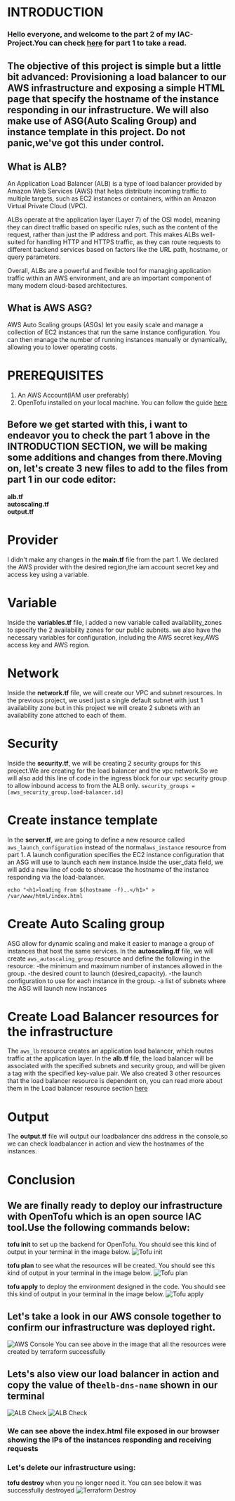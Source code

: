 # INTRODUCTION
### Hello everyone, and welcome to the part 2 of my IAC-Project.You can check [here](https://github.com/DavidAde1/IAC-Project1) for part 1 to take a read.
## The objective of this project is simple but a little bit advanced: Provisioning a load balancer to our AWS infrastructure and exposing a simple HTML page that specify the hostname of the instance responding in our infrastructure. We will also make use of ASG(Auto Scaling Group) and instance template in this project. Do not panic,we've got this under control.

## What is ALB?
An Application Load Balancer (ALB) is a type of load balancer provided by Amazon Web Services (AWS) that helps distribute incoming traffic to multiple targets, such as EC2 instances or containers, within an Amazon Virtual Private Cloud (VPC).

ALBs operate at the application layer (Layer 7) of the OSI model, meaning they can direct traffic based on specific rules, such as the content of the request, rather than just the IP address and port. This makes ALBs well-suited for handling HTTP and HTTPS traffic, as they can route requests to different backend services based on factors like the URL path, hostname, or query parameters.

Overall, ALBs are a powerful and flexible tool for managing application traffic within an AWS environment, and are an important component of many modern cloud-based architectures.

## What is AWS ASG?
AWS Auto Scaling groups (ASGs) let you easily scale and manage a collection of EC2 instances that run the same instance configuration. You can then manage the number of running instances manually or dynamically, allowing you to lower operating costs.

# PREREQUISITES
1. An AWS Account(IAM user preferably)
2. OpenTofu installed on your local machine. You can follow the guide [here](https://opentofu.org/docs/intro/install/)

## Before we get started with this, i want to endeavor you to check the part 1 above in the INTRODUCTION SECTION, we will be making some additions and changes from there.Moving on, let's create 3 new files to add to the files from part 1 in our code editor:
**alb.tf**  
**autoscaling.tf**   
**output.tf**   

# Provider
 I didn't make any changes in the **main.tf** file from the part 1. We declared the AWS provider with the desired region,the iam account secret key and access key using a variable.

# Variable 
 Inside the **variables.tf** file, i added a new variable called availability_zones to specify the 2 availability zones for our public subnets. we also have the necessary variables for configuration, including the  AWS secret key,AWS access key and AWS region. 

 # Network
  Inside the **network.tf** file, we will create our VPC and subnet resources. In the previous project, we used just a single default subnet with just 1 availability zone but in this project we will create 2 subnets with an availability zone attched to each of them.

# Security
Inside the **security.tf**, we will be creating 2 security groups for this project.We are creating for the load balancer and the vpc network.So we will also add this line of code in the ingress block for our vpc security group to allow inbound access to from the ALB only.
`security_groups = [aws_security_group.load-balancer.id]`


# Create instance template 
In the **server.tf**, we are going to define a new resource called ```aws_launch_configuration``` instead of the normal```aws_instance``` resource from part 1. A launch configuration specifies the EC2 instance configuration that an ASG will use to launch each new instance.Inside the user_data field, we will add a new line of code to showcase the hostname of the instance responding via the load-balancer.
```
echo "<h1>loading from $(hostname -f)..</h1>" > /var/www/html/index.html
```
# Create Auto Scaling group
ASG allow for dynamic scaling and make it easier to manage a group of instances that host the same services. In the **autoscaling.tf** file, we will create ```aws_autoscaling_group``` resource and define the following in the resource:
    -the minimum and maximum number of instances allowed in the group.
    -the desired count to launch (desired_capacity).
    -the launch configuration to use for each instance in the group.
    -a list of subnets where the ASG will launch new instances

# Create Load Balancer resources for the infrastructure
 The ```aws_lb``` resource creates an application load balancer, which routes traffic at the application layer. In the **alb.tf** file, the load balancer will be associated with the specified subnets and security group, and will be given a tag with the specified key-value pair. We also created 3 other resources that the load balancer resource is dependent on, you can read more about them in the Load balancer resource section [here](https://developer.hashicorp.com/terraform/tutorials/aws/aws-asg)

# Output
The **output.tf** file will output our loadbalancer dns address in the console,so we can check loadbalancer in action and view the hostnames of the instances.

# Conclusion 
## We are finally ready to deploy our infrastructure with OpenTofu which is an open source IAC tool.Use the following commands below:

 **tofu init** to set up the backend for OpenTofu.
You should see this kind of output in your terminal in the image below.
![Tofu init](/images/tofuinit.png)

 **tofu plan** to see what the resources will be created.
You should see this kind of output in your terminal in the image below.
![Tofu plan](/images/tofuplan.png)

**tofu apply** to deploy the environment designed in the code.
You should see this kind of output in your terminal in the image below.
![Tofu apply](/images/tofuapply.png)

## Let's take a look in our AWS console together to confirm our infrastructure was deployed right.
![AWS Console](/images/consolecheck.png)
You can see above in the image that all the resources were created by terraform successfully 

## Lets's also view our load balancer in action and copy the value of the```elb-dns-name``` shown in our terminal 
![ALB Check](/images/ip1.png)
![ALB Check](/images/ip2.png)

### We can see above the index.html file exposed in our browser showing the IPs of the instances responding and receiving requests

### Let's delete our infrastructure using:
**tofu destroy** when you no longer need it.
You can see below it was successfully destroyed
![Terraform Destroy](/images/tofudestroy.png)




